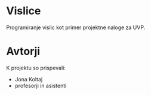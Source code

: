 # Vislice

Programiranje vislic kot primer projektne naloge za UVP.

# Avtorji

K projektu so prispevali:

- Jona Koltaj
- profesorji in asistenti
